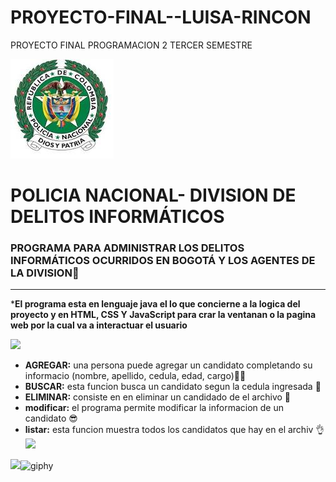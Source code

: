 # PROYECTO-FINAL--LUISA-RINCON
PROYECTO FINAL PROGRAMACION 2 TERCER SEMESTRE 


![holi](https://github.com/recorcholis12/PROYECTO-FINAL--LUISA-RINCON/blob/main/escudo.jpeg)

#  **POLICIA NACIONAL- DIVISION DE DELITOS INFORMÁTICOS**

### PROGRAMA PARA ADMINISTRAR LOS DELITOS INFORMÁTICOS OCURRIDOS EN BOGOTÁ Y LOS AGENTES DE LA DIVISION:disguised_face:
-----

***El programa esta en lenguaje java el lo que concierne a  la logica del proyecto y en HTML, CSS Y JavaScript para crar la ventanan o la pagina web por la cual va a interactuar el usuario**

![](https://media0.giphy.com/media/eurFuCy8b1t6mwYtfo/giphy.gif?cid=790b7611e2c5e4f4ab1f1d0c9fba2852897fb7f82d6c6d84&rid=giphy.gif&ct=g)

- **AGREGAR:** una persona puede agregar un candidato  completando su informacio (nombre, apellido, cedula, edad, cargo):office_worker:
- **BUSCAR:** esta funcion busca un candidato segun la cedula ingresada  	:eyes:
- **ELIMINAR:** consiste en en eliminar un candidado de el archivo :punch:
- **modificar:** el programa permite modificar la informacion de un candidato	:sunglasses:
- **listar:**  esta funcion muestra todos los candidatos que hay en el archiv :ok_hand:
![](https://github.com/recorcholis12/trabajo-en-clase--proyecto/blob/main/Captura%20de%20pantalla_20230212_064516.png)

![](http://spa.cartoonnetworkla.com/)![giphy](https://user-images.githubusercontent.com/124840031/218344741-bad93a2e-a228-44b3-80d0-e674ba3a80e2.gif "psdt: llore, pero se pudo")
